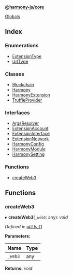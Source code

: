 **[@harmony-js/core](README.md)**

[Globals](README.md)

## Index

### Enumerations

* [ExtensionType](enums/extensiontype.md)
* [UrlType](enums/urltype.md)

### Classes

* [Blockchain](classes/blockchain.md)
* [Harmony](classes/harmony.md)
* [HarmonyExtension](classes/harmonyextension.md)
* [TruffleProvider](classes/truffleprovider.md)

### Interfaces

* [ArgsResolver](interfaces/argsresolver.md)
* [ExtensionAccount](interfaces/extensionaccount.md)
* [ExtensionInterface](interfaces/extensioninterface.md)
* [ExtensionNetwork](interfaces/extensionnetwork.md)
* [HarmonyConfig](interfaces/harmonyconfig.md)
* [HarmonyModule](interfaces/harmonymodule.md)
* [HarmonySetting](interfaces/harmonysetting.md)

### Functions

* [createWeb3](README.md#createweb3)

## Functions

###  createWeb3

▸ **createWeb3**(`_web3`: any): *void*

*Defined in [util.ts:11](https://github.com/FireStack-Lab/Harmony-sdk-core/blob/2ea7368/packages/harmony-core/src/util.ts#L11)*

**Parameters:**

Name | Type |
------ | ------ |
`_web3` | any |

**Returns:** *void*
